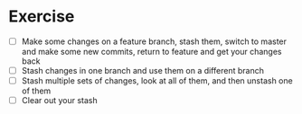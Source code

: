 # Exercise

- [ ] Make some changes on a feature branch, stash them, switch to master and make some new commits, return to feature and get your changes back
- [ ] Stash changes in one branch and use them on a different branch
- [ ] Stash multiple sets of changes, look at all of them, and then unstash one of them
- [ ] Clear out your stash
